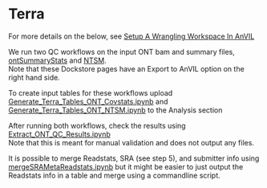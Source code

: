 # Terra

For more details on the below, see [Setup A Wrangling Workspace In AnVIL](https://ucsc-cgl.atlassian.net/wiki/spaces/~63c888081d7734b550c2052b/pages/2333245441/Setup+A+PacBio+HiFi+Wrangling+Workspace+In+AnVIL)

We run two QC workflows on the input ONT bam and summary files,
[ontSummaryStats](https://dockstore.org/workflows/github.com/human-pangenomics/hpp_production_workflows/ontSummaryStats:master?tab=info)
and
[NTSM](https://dockstore.org/workflows/github.com/human-pangenomics/hpp_production_workflows/NTSM:master?tab=info).  
Note that these Dockstore pages have an Export to AnVIL option on the right hand side.  

To create input tables for these workflows upload
[Generate_Terra_Tables_ONT_Covstats.ipynb](https://github.com/human-pangenomics/hpp_data_pipeline/blob/main/data_processing/AnVIL/Generate_Terra_Tables_ONT_Covstats.ipynb) 
and 
[Generate_Terra_Tables_ONT_NTSM.ipynb](https://github.com/human-pangenomics/hpp_data_pipeline/blob/main/data_processing/AnVIL/Generate_Terra_Tables_ONT_NTSM.ipynb) 
to the Analysis section

After running both workflows, check the results using
[Extract_ONT_QC_Results.ipynb](https://github.com/human-pangenomics/hpp_data_pipeline/blob/main/data_processing/AnVIL/Extract_ONT_QC_Results.ipynb)  
Note that this is meant for manual validation and does not output any files.

It is possible to merge Readstats, SRA (see step 5), and submitter info using
[mergeSRAMetaReadstats.ipynb](https://github.com/human-pangenomics/hpp_data_pipeline/blob/main/data_processing/AnVIL/mergeSRAMetaReadstats.ipynb) but it might be easier to just output the Readstats info in a table and merge using a commandline script.
